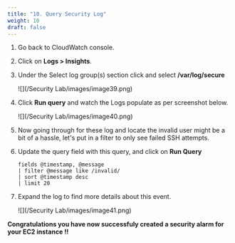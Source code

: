 ```yaml
---
title: "10. Query Security Log"
weight: 10
draft: false
---
```


1. Go back to CloudWatch console.

2. Click on **Logs > Insights**.

3. Under the Select log group(s) section click and select **/var/log/secure**

    ![](/Security Lab/images/image39.png)

4. Click **Run query** and watch the Logs populate as per screenshot below.

    ![](/Security Lab/images/image40.png)

5. Now going through for these log and locate the invalid user might be a bit of a hassle, let's put in a filter to only see failed SSH attempts.

6. Update the query field with this query, and click on **Run Query**

    ```
    fields @timestamp, @message
    | filter @message like /invalid/
    | sort @timestamp desc
    | limit 20
    ```

7. Expand the log to find more details about this event.

    ![](/Security Lab/images/image41.png)

**Congratulations you have now successfuly created a security alarm for your EC2 instance !!**